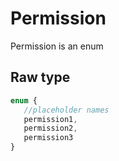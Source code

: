 # Permission

Permission is an enum

## Raw type

 ```typescript
 enum {
    //placeholder names
    permission1,
    permission2,
    permission3
 }
 ```

